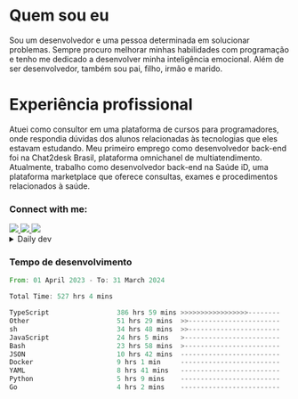 # Quem sou eu
Sou um desenvolvedor e uma pessoa determinada em solucionar problemas. Sempre procuro melhorar minhas habilidades com programação e tenho me dedicado a desenvolver minha inteligência emocional. Além de ser desenvolvedor, também sou pai, filho, irmão e marido.

# Experiência profissional
Atuei como consultor em uma plataforma de cursos para programadores, onde respondia dúvidas dos alunos relacionadas às tecnologias que eles estavam estudando.
Meu primeiro emprego como desenvolvedor back-end foi na Chat2desk Brasil, plataforma omnichanel de multiatendimento.
Atualmente, trabalho como desenvolvedor back-end na Saúde iD, uma plataforma marketplace que oferece consultas, exames e procedimentos relacionados à saúde.

### Connect with me:
<a href="https://www.linkedin.com/in/theusmoreira" target="_blank" >
<img src="https://img.shields.io/badge/linkedin-%230077B5.svg?&style=for-the-badge&logo=linkedin&logoColor=white ">
</a>
<a href="https://www.instagram.com/matheus.s.moreira/" target="_blank">
<img src="https://img.shields.io/badge/instagram-%23E4405F.svg?&style=for-the-badge&logo=instagram&logoColor=white">
</a>
<a href="mailto:matheussm301@gmail.com"  target="_blank">
<img src="https://img.shields.io/badge/gmail-%23E4405F.svg?&style=for-the-badge&logo=gmail&logoColor=white">
</a>


<details>
  <summary>Daily dev </summary>
<p>
  <a href="https://app.daily.dev/matheussantos"><img src="https://github.com/matheus-santos-moreira/matheus-santos-moreira/blob/master/devcard.svg" width="200" alt="Matheus Santos's Dev Card"/></a>
 </p>
</details>

<h3>Tempo de desenvolvimento</h3>

<!--START_SECTION:waka-->

```rust
From: 01 April 2023 - To: 31 March 2024

Total Time: 527 hrs 4 mins

TypeScript                 386 hrs 59 mins >>>>>>>>>>>>>>>>>--------   66.89 %
Other                      51 hrs 29 mins  >>-----------------------   08.90 %
sh                         34 hrs 48 mins  >>-----------------------   06.02 %
JavaScript                 24 hrs 5 mins   >------------------------   04.16 %
Bash                       23 hrs 58 mins  >------------------------   04.14 %
JSON                       10 hrs 42 mins  -------------------------   01.85 %
Docker                     9 hrs 1 min     -------------------------   01.56 %
YAML                       8 hrs 41 mins   -------------------------   01.50 %
Python                     5 hrs 9 mins    -------------------------   00.89 %
Go                         4 hrs 2 mins    -------------------------   00.70 %
```

<!--END_SECTION:waka-->
